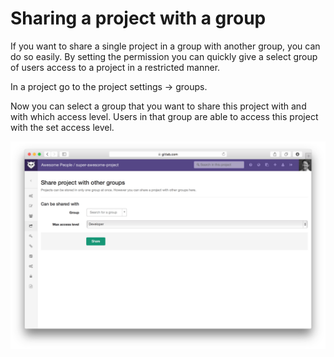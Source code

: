 # Sharing a project with a group

If you want to share a single project in a group with another group,
you can do so easily. By setting the permission you can quickly
give a select group of users access to a project in a restricted manner.

In a project go to the project settings -> groups.

Now you can select a group that you want to share this project with and with
which access level. Users in that group are able to access this project
with the set access level.

![Share a project with a group](share_with_group.png)
